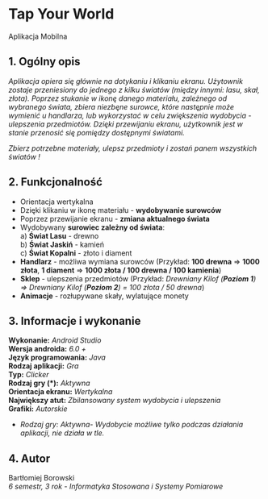 # Tap Your World
Aplikacja Mobilna 

## 1. Ogólny opis

*Aplikacja opiera się głównie na dotykaniu i klikaniu ekranu. Użytownik zostaje przeniesiony do jednego z kilku światów (między innymi: lasu, skał, złota). Poprzez stukanie w ikonę danego materiału, zależnego od wybranego świata, zbiera niezbęne surowce, które następnie może wymienić u handlarza, lub wykorzystać w celu zwiększenia wydobycia - ulepszenia przedmiotów. Dzięki przewijaniu ekranu, użytkownik jest w stanie przenosić się pomiędzy dostępnymi światami.*

*Zbierz potrzebne materiały, ulepsz przedmioty i zostań panem wszystkich światów !*

## 2. Funkcjonalność

- Orientacja wertykalna
- Dzięki klikaniu w ikonę materiału - **wydobywanie surowców**
- Poprzez przewijanie ekranu - **zmiana aktualnego świata**
- Wydobywany **surowiec zależny od świata**:</br>
a) **Świat Lasu** - drewno </br>
b) **Świat Jaskiń** - kamień </br>
c) **Świat Kopalni** - złoto i diament</br>
- **Handlarz** - możliwa wymiana surowców (Przykład: **100 drewna** => **1000 złota**, **1 diament** => **1000 złota / 100 drewna / 100 kamienia**)
- **Sklep** - ulepszenia przedmiotów (Przykład: *Drewniany Kilof (**Poziom 1**) => Drewniany Kilof (**Poziom 2**) = 100 złota / 50 drewna*)
- **Animacje** - rozłupywane skały, wylatujące monety

## 3. Informacje i wykonanie

**Wykonanie:** _Android Studio_ </br>
**Wersja androida:** _6.0 +_ </br>
**Język programowania:** _Java_ </br>
**Rodzaj aplikacji:** _Gra_ </br>
**Typ:** _Clicker_ </br>
**Rodzaj gry (*):** _Aktywna_ </br>
**Orientacja ekranu:** _Wertykalna_ </br>
**Największy atut:** _Zbilansowany system wydobycia i ulepszenia_ </br>
**Grafiki:** _Autorskie_

* _Rodzaj gry: Aktywna- Wydobycie możliwe tylko podczas działania aplikacji, nie działa w tle._

## 4. Autor

Bartłomiej Borowski </br>
*6 semestr, 3 rok - Informatyka Stosowana i Systemy Pomiarowe*
